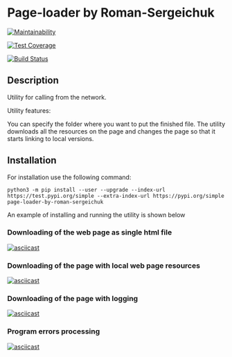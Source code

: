 # Page-loader by Roman-Sergeichuk

[![Maintainability](https://api.codeclimate.com/v1/badges/2acfcaa2ce739e74d45e/maintainability)](https://codeclimate.com/github/Roman-Sergeichuk/python-project-lvl3/maintainability)

[![Test Coverage](https://api.codeclimate.com/v1/badges/2acfcaa2ce739e74d45e/test_coverage)](https://codeclimate.com/github/Roman-Sergeichuk/python-project-lvl3/test_coverage)

[![Build Status](https://travis-ci.com/Roman-Sergeichuk/python-project-lvl3.svg?branch=master)](https://travis-ci.com/Roman-Sergeichuk/python-project-lvl3)

## Description

Utility for calling from the network.

Utility features:

You can specify the folder where you want to put the finished file.
The utility downloads all the resources on the page and changes the page so that it starts linking to local versions.

## Installation
For installation use the following command:

```python3 -m pip install --user --upgrade --index-url https://test.pypi.org/simple --extra-index-url https://pypi.org/simple page-loader-by-roman-sergeichuk```

An example of installing and running the utility is shown below

### Downloading of the web page as single html file
[![asciicast](https://asciinema.org/a/OnSawt87QlJKfVZvFe5EtIV2f.svg)](https://asciinema.org/a/OnSawt87QlJKfVZvFe5EtIV2f)
### Downloading of the page with local web page resources
[![asciicast](https://asciinema.org/a/bDnkMPCKI1dlKZnufiLttqLix.svg)](https://asciinema.org/a/bDnkMPCKI1dlKZnufiLttqLix)
### Downloading of the page with logging
[![asciicast](https://asciinema.org/a/FuaquONrFhtThvMwW22GDswy5.svg)](https://asciinema.org/a/FuaquONrFhtThvMwW22GDswy5)
### Program errors processing
[![asciicast](https://asciinema.org/a/oO6iajhRAzPKuCTn5OaTDH8UP.svg)](https://asciinema.org/a/oO6iajhRAzPKuCTn5OaTDH8UP)